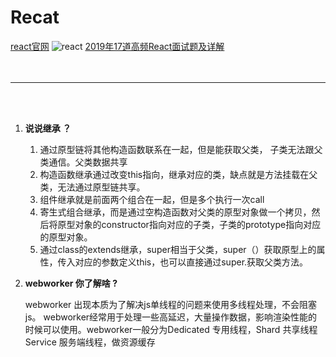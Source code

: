  # Recat 
 [react官网](https://react.docschina.org/)
 ![react](https://gimg2.baidu.com/image_search/src=http%3A%2F%2Fupload-images.jianshu.io%2Fupload_images%2F544385-826e7b97a5760c91.JPG%3FimageMogr2%2Fauto-orient%2Fstrip%257CimageView2%2F2%2Fw%2F1240&refer=http%3A%2F%2Fupload-images.jianshu.io&app=2002&size=f9999,10000&q=a80&n=0&g=0n&fmt=auto?sec=1658104469&t=49c8bfa2fab26f66afbde5e46eae392a)
   [2019年17道高频React面试题及详解](https://juejin.cn/post/6844903922453200904#heading-3)
 <br>
 <br>
 <br>
 ___
 <br>
 <br>

 1. **说说继承 ？**   
    1. 通过原型链将其他构造函数联系在一起，但是能获取父类， 子类无法跟父类通信。父类数据共享
    2. 构造函数继承通过改变this指向，继承对应的类，缺点就是方法挂载在父类，无法通过原型链共享。
    3. 组件继承就是前面两个组合在一起，但是多个执行一次call
    4. 寄生式组合继承，而是通过空构造函数对父类的原型对象做一个拷贝，然后将原型对象的constructor指向对应的子类，子类的prototype指向对应的原型对象。
    5. 通过class的extends继承，super相当于父类，super（）获取原型上的属性，传入对应的参数定义this，也可以直接通过super.获取父类方法。

 
 2. **webworker 你了解啥 ?**

    webworker 出现本质为了解决js单线程的问题来使用多线程处理，不会阻塞js。 webworker经常用于处理一些高延迟，大量操作数据，影响渲染性能的时候可以使用。webworker一般分为Dedicated 专用线程，Shard 共享线程  Service 服务端线程，做资源缓存